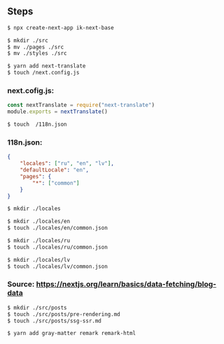 ## Steps

```bash
$ npx create-next-app ik-next-base
```

```bash
$ mkdir ./src
$ mv ./pages ./src
$ mv ./styles ./src
```

```bash
$ yarn add next-translate
$ touch /next.config.js
```

### next.cofig.js:

```js
const nextTranslate = require("next-translate")
module.exports = nextTranslate()
```

```bash
$ touch  /118n.json
```

### 118n.json:

```json
{
    "locales": ["ru", "en", "lv"],
    "defaultLocale": "en",
    "pages": {
        "*": ["common"]
    }
}
```

```bash
$ mkdir ./locales

$ mkdir ./locales/en
$ touch ./locales/en/common.json

$ mkdir ./locales/ru
$ touch ./locales/ru/common.json

$ mkdir ./locales/lv
$ touch ./locales/lv/common.json
```

### Source: https://nextjs.org/learn/basics/data-fetching/blog-data

```bash
$ mkdir ./src/posts
$ touch ./src/posts/pre-rendering.md
$ touch ./src/posts/ssg-ssr.md
```

```bash
$ yarn add gray-matter remark remark-html

```
